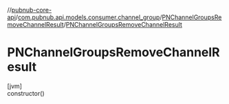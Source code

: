 //[pubnub-core-api](../../../index.md)/[com.pubnub.api.models.consumer.channel_group](../index.md)/[PNChannelGroupsRemoveChannelResult](index.md)/[PNChannelGroupsRemoveChannelResult](-p-n-channel-groups-remove-channel-result.md)

# PNChannelGroupsRemoveChannelResult

[jvm]\
constructor()
